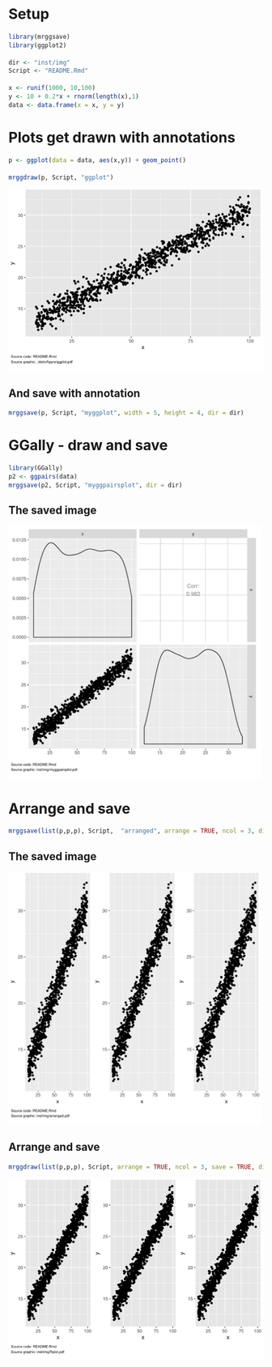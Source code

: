 
Setup
=====

``` r
library(mrggsave)
library(ggplot2)

dir <- "inst/img"
Script <- "README.Rmd"

x <- runif(1000, 10,100)
y <- 10 + 0.2*x + rnorm(length(x),1)
data <- data.frame(x = x, y = y)
```

Plots get drawn with annotations
================================

``` r
p <- ggplot(data = data, aes(x,y)) + geom_point()

mrggdraw(p, Script, "ggplot")
```

![](inst/img/readme-unnamed-chunk-3-1.png)

And save with annotation
------------------------

``` r
mrggsave(p, Script, "myggplot", width = 5, height = 4, dir = dir)
```

GGally - draw and save
======================

``` r
library(GGally)
p2 <- ggpairs(data)
mrggsave(p2, Script, "myggpairsplot", dir = dir)
```

The saved image
---------------

<img src = "inst/img/myggpairsplot.pdf" width = "500px"></img>

Arrange and save
================

``` r
mrggsave(list(p,p,p), Script,  "arranged", arrange = TRUE, ncol = 3, dir = dir)
```

The saved image
---------------

<img src = "inst/img/arranged.pdf" width = "500px"></img>

Arrange and save
----------------

``` r
mrggdraw(list(p,p,p), Script, arrange = TRUE, ncol = 3, save = TRUE, dir = dir)
```

![](inst/img/readme-unnamed-chunk-7-1.png)
